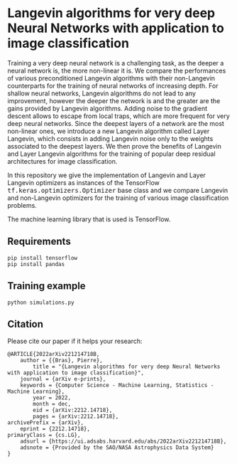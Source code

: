 # Langevin algorithms for very deep Neural Networks with application to image classification

Training a very deep neural network is a challenging task, as the deeper a neural network is, the more non-linear it is.
We compare the performances of various preconditioned Langevin algorithms with their non-Langevin counterparts for the training of neural networks of increasing depth. For shallow neural networks, Langevin algorithms do not lead to any improvement, however the deeper the network is and the greater are the gains provided by Langevin algorithms. Adding noise to the gradient descent allows to escape from local traps, which are more frequent for very deep neural networks.
Since the deepest layers of a network are the most non-linear ones, we introduce a new Langevin algorithm called Layer Langevin, which consists in adding Langevin noise only to the weights associated to the deepest layers.
We then prove the benefits of Langevin and Layer Langevin algorithms for the training of popular deep residual architectures for image classification.

In this repository we give the implementation of Langevin and Layer Langevin optimizers as instances of the TensorFlow <tt>tf.keras.optimizers.Optimizer</tt> base class and we compare Langevin and non-Langevin optimizers for the training of various image classification problems.

The machine learning library that is used is TensorFlow.




## Requirements

```setup
pip install tensorflow
pip install pandas
```

## Training example

```
python simulations.py
```



## Citation
Please cite our paper if it helps your research:

	@ARTICLE{2022arXiv221214718B,
		author = {{Bras}, Pierre},
			title = "{Langevin algorithms for very deep Neural Networks with application to image classification}",
		journal = {arXiv e-prints},
		keywords = {Computer Science - Machine Learning, Statistics - Machine Learning},
			year = 2022,
			month = dec,
			eid = {arXiv:2212.14718},
			pages = {arXiv:2212.14718},
	archivePrefix = {arXiv},
		eprint = {2212.14718},
	primaryClass = {cs.LG},
		adsurl = {https://ui.adsabs.harvard.edu/abs/2022arXiv221214718B},
		adsnote = {Provided by the SAO/NASA Astrophysics Data System}
	}
